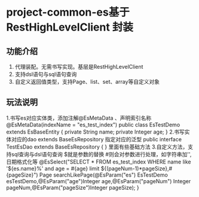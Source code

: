 # project-common-es基于RestHighLevelClient 封装

## 功能介绍
1. 代理装配。无需书写实现。基层是RestHighLevelClient
2. 支持dsl语句与sql语句查询
3. 自定义返回值类型，支持Page、list、set、array等自定义对象

## 玩法说明
1.书写es对应实体类，添加注解@EsMetaData 、声明索引名称
@EsMetaData(indexName = "es_test_index")
public class EsTestDemo extends EsBaseEntity {
private String name;
private Integer age;
}
2.书写实体对应的dao extends BaseEsRepository<EsTestDemo> 指定对应的泛型
public interface TestEsDao extends BaseEsRepository<EsTestDemo> {
}
里面有些基础方法
3.自定义方法，支持sql查询与dsl语句查询 $就是参数的替换 #则会对参数进行处理，如字符串加'',日期格式化等
@EsSelect("SELECT * FROM es_test_index WHERE name like '${es.name}%' and age = #{age} limit ${(pageNum-1)*pageSize},#{pageSize}")
Page<EsTestDemo> searchLikePage(@EsParam("es") EsTestDemo esTestDemo,@EsParam("age")Integer age,@EsParam("pageNum") Integer pageNum,@EsParam("pageSize")Integer pageSize);
}



